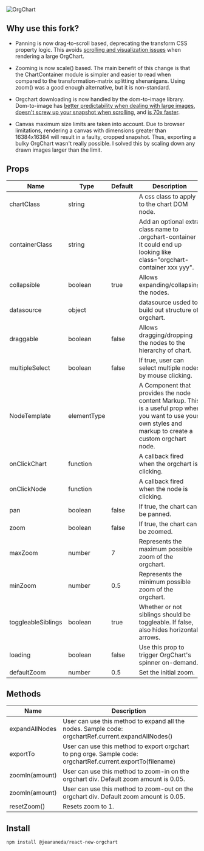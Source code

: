 ![OrgChart](https://randomthimgs.blob.core.windows.net/randomthimgs/lomgo.png)

## Why use this fork?

- Panning is now drag-to-scroll based, deprecating the transform CSS property logic. This avoids [scrolling and visualization issues](https://stackoverflow.com/questions/45512317/css-transform-origin-center-overflow-scroll-not-full-width) when rendering a large OrgChart.

- Zooming is now scale() based. The main benefit of this change is that the ChartContainer module is simpler and easier to read when compared to the transformation-matrix splitting shenanigans. Using zoom() was a good enough alternative, but it is non-standard.

- Orgchart downloading is now handled by the dom-to-image library. Dom-to-image has [better predictability when dealing with large images](https://stackoverflow.com/questions/43755750/div-or-html-to-image-alternative-to-html2canvas), [doesn't screw up your snapshot when scrolling](https://stackoverflow.com/questions/36213275/html2canvas-does-not-render-full-div-only-what-is-visible-on-screen), and [is 70x faster](https://betterprogramming.pub/heres-why-i-m-replacing-html2canvas-with-html-to-image-in-our-react-app-d8da0b85eadf).

- Canvas maximum size limits are taken into account. Due to browser limitations, rendering a canvas with dimensions greater than 16384x16384 will result in a faulty, cropped snapshot. Thus, exporting a bulky OrgChart wasn't really possible. I solved this by scaling down any drawn images larger than the limit.

## Props

<table>
  <thead>
    <tr>
      <th>Name</th>
      <th>Type</th>
      <th>Default</th>
      <th>Description</th>
    </tr>
  </thead>
  <tbody>
    <tr>
      <td>chartClass</td>
      <td>string</td>
      <td></td>
      <td>A css class to apply to the chart DOM node.</td>
    </tr>
    <tr>
      <td>containerClass</td>
      <td>string</td>
      <td></td>
      <td>Add an optional extra class name to .orgchart-container It could end up looking like class="orgchart-container xxx yyy".</td>
    </tr>
    <tr>
      <td>collapsible</td>
      <td>boolean</td>
      <td>true</td>
      <td>Allows expanding/collapsing the nodes.</td>
    </tr>
    <tr>
      <td>datasource</td>
      <td>object</td>
      <td></td>
      <td>datasource usded to build out structure of orgchart.</td>
    </tr>
    <tr>
      <td>draggable</td>
      <td>boolean</td>
      <td>false</td>
      <td>Allows dragging/dropping the nodes to the hierarchy of chart.</td>
    </tr>
    <tr>
      <td>multipleSelect</td>
      <td>boolean</td>
      <td>false</td>
      <td>If true, user can select multiple nodes by mouse clicking.</td>
    </tr>
    <tr>
      <td>NodeTemplate</td>
      <td>elementType</td>
      <td></td>
      <td>A Component that provides the node content Markup. This is a useful prop when you want to use your own styles and markup to create a custom orgchart node.</td>
    </tr>
    <tr>
      <td>onClickChart</td>
      <td>function</td>
      <td></td>
      <td>A callback fired when the orgchart is clicking.</td>
    </tr>
    <tr>
      <td>onClickNode</td>
      <td>function</td>
      <td></td>
      <td>A callback fired when the node is clicking.</td>
    </tr>
    <tr>
      <td>pan</td>
      <td>boolean</td>
      <td>false</td>
      <td>If true, the chart can be panned.</td>
    </tr>
    <tr>
      <td>zoom</td>
      <td>boolean</td>
      <td>false</td>
      <td>If true, the chart can be zoomed.</td>
    </tr>
    <tr>
      <td>maxZoom</td>
      <td>number</td>
      <td>7</td>
      <td>Represents the maximum possible zoom of the orgchart.</td>
    </tr>
    <tr>
      <td>minZoom</td>
      <td>number</td>
      <td>0.5</td>
      <td>Represents the minimum possible zoom of the orgchart.</td>
    </tr>
    <tr>
      <td>toggleableSiblings</td>
      <td>boolean</td>
      <td>true</td>
      <td>Whether or not siblings should be toggleable. If false, also hides horizontal arrows.</td>
    </tr>
    <tr>
      <td>loading</td>
      <td>boolean</td>
      <td>false</td>
      <td>Use this prop to trigger OrgChart's spinner on-demand.</td>
    </tr>
    <tr>
      <td>defaultZoom</td>
      <td>number</td>
      <td>0.5</td>
      <td>Set the initial zoom.</td>
    </tr>
  </tbody>
</table>

## Methods

<table>
  <thead>
    <tr>
      <th>Name</th>
      <th>Description</th>
    </tr>
  </thead>
  <tbody>
    <tr>
      <td>expandAllNodes</td>
      <td>User can use this method to expand all the nodes. Sample code: orgchartRef.current.expandAllNodes()</td>
    </tr>
    <tr>
      <td>exportTo</td>
      <td>User can use this method to export orgchart to png orge. Sample code: orgchartRef.current.exportTo(filename)</td>
    </tr>
    <tr>
      <td>zoomIn(amount)</td>
      <td>
        User can use this method to zoom-in on the orgchart div. Default zoom amount is 0.05.
      </td>
    </tr>
    <tr>
      <td>zoomIn(amount)</td>
      <td>
      User can use this method to zoom-out on the orgchart div. Default zoom amount is 0.05. 
      </td>
    </tr>
    <tr>
      <td>resetZoom()</td>
      <td>
      Resets zoom to 1.
      </td>
    </tr>
  </tbody>
</table>

## Install

```
npm install @jearaneda/react-new-orgchart
```
